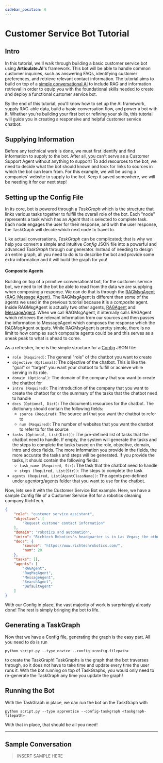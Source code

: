 ```yaml
---
sidebar_position: 6
---
```


# Customer Service Bot Tutorial

## Intro

In this tutorial, we'll walk through building a basic customer service bot using **Articulate.AI**'s framework. This bot will be able to handle common customer inquiries, such as answering FAQs, identifying customer preferences, and retrieve relevant contact information. The tutorial aims to build on top of a [simple conversational AI](./roleplay-chatbot.md) to include RAG and information retrieval in order to equip you with the foundational skills needed to create and deploy a functional customer service bot.

By the end of this tutorial, you'll know how to set up the AI framework, supply RAG-able data, build a basic conversation flow, and power a bot with it. Whether you're building your first bot or refining your skills, this tutorial will guide you in creating a responsive and helpful customer service chatbot. 

## Supplying Information

Before any technical work is done, we must first identify and find information to supply to the bot. After all, you can't serve as a Customer Support Agent without anything to support! To add resources to the bot, we need to decide what the bot should known and look for links to sources in which the bot can learn from. For this example, we will be using a companies' website to supply to the bot. Keep it saved somewhere, we will be needing it for our next step!

## Setting up the Config File

In its core, bot is powered through a *TaskGraph* which is the structure that links various tasks together to fulfill the overall role of the bot. Each "node" represents a task which has an *Agent* that is selected to complete task. Each node engages the user for their response, and  with the user response, the TaskGraph will decide which next node to travel to.

Like actual conversations, *TaskGraph* can be complicated; that is why we help you convert a simple and intuitive *Config* JSON file into a powerful and advanced *TaskGraph* through our generator. Instead of needing to design an entire graph, all you need to do is to describe the bot and provide some extra information and it will build the graph for you! 

#### Composite Agents
Building on top of a primitive conversational bot, for the customer service bot, we need to let the bot be able to read from the data we are supplying when composing a response. We can do that is through the [RAGMsgAgent (RAG-Message Agent)](../Agents/RAGAgent.md). The RAGMsgAgent is different than some of the agents we used in the previous tutorial because it is a *composite* agent. Inside RAGMsgAgent is actually two other agents, [RAGAgent](../Agents/RAGAgent.md) and [MessageAgent](../Agents/MessageAgent.md). When we call RAGMsgAgent, it internally calls RAGAgent which retrieves the relevant information from our sources and then passes the information to MessageAgent which composes the response which the RAGMsgAgent outputs. While RAGMsgAgent is pretty simple, there is no limit to how complex such composite agents could be and this serves as a sneak peak to what is ahead to come.

As a refresher, here is the simple structure for a [Config](../Config.md) JSON file:

* `role (Required)`: The general "role" of the chatbot you want to create
* `objective (Optional)`: The objective of the chatbot. This is like the "goal" or "target" you want your chatbot to fulfill or achieve while serving in its role.
* `domain (Optional)`: The domain of the company that you want to create the chatbot for
* `intro (Required)`: The introduction of the company that you want to create the chatbot for or the summary of the tasks that the chatbot need to handle
* `docs (Optional, Dict)`: The documents resources for the chatbot. The dictionary should contain the following fields:
    * `source (Required)`: The source url that you want the chatbot to refer to
    * `num (Required)`: The number of websites that you want the chatbot to refer to for the source
* `tasks (Optional, List(Dict))`: The pre-defined list of tasks that the chatbot need to handle. If empty, the system will generate the tasks and the steps to complete the tasks based on the role, objective, domain, intro and docs fields. The more information you provide in the fields, the more accurate the tasks and steps will be generated. If you provide the tasks, it should contain the following fields:
    * `task_name (Required, Str)`: The task that the chatbot need to handle
    * `steps (Required, List(Str))`: The steps to complete the task
* `agents (Required, List(AgentClassName))`: The agents pre-defined under agentorg/agents folder that you want to use for the chatbot. 

Now, lets see it with the Customer Service Bot example. Here, we have a sample Config file of a Customer Service Bot for a robotics cleaning company RichTech.

```json
{
    "role": "customer service assistant",
    "objective": [
        "Request customer contact information"
    ],
    "domain": "robotics and automation",
    "intro": "Richtech Robotics's headquarter is in Las Vegas; the other office is in Austin. Richtech Robotics provide worker robots (ADAM, ARM, ACE), delivery robots (Matradee, Matradee X, Matradee L, Richie), cleaning robots (DUST-E SX, DUST-E MX) and multipurpose robots (skylark). Their products are intended for business purposes, but not for home purpose; the ADAM robot is available for purchase and rental for multiple purposes. This robot bartender makes tea, coffee and cocktails. Richtech Robotics also operate the world's first robot milk tea shop, ClouTea, in Las Vegas (www.cloutea.com), where all milk tea beverages are prepared by the ADAM robot. The delivery time will be one month for the delivery robot, 2 weeks for standard ADAM, and two months for commercial cleaning robot. ",
    "docs": {
        "source": "https://www.richtechrobotics.com/",
        "num": 20
    },
    "tasks": [],
    "agents": [
        "RAGAgent",
        "RagMsgAgent",
        "MessageAgent",
        "SearchAgent",
        "DefaultAgent"
    ]
}
```

With our Config in place, the vast majority of work is surprisingly already done! The rest is simply bringing the bot to life.

## Generating a TaskGraph

Now that we have a Config file, generating the graph is the easy part. All you need to do is run 

`python script.py --type novice --config <config-filepath>`

 to create the TaskGraph! TaskGraphs is the graph that the bot traverses through, so it does not have to take time and update every time the user runs it. With the bot running on top of TaskGraphs, you would only need to re-generate the TaskGraph any time you update the graph!

## Running the Bot

With the TaskGraph in place, we can run the bot on the TaskGraph with 

`python script.py --type apprentice --config-taskgraph <taskgraph-filepath>`

With that in place, that should be all you need!

---

## Sample Conversation

> INSERT SAMPLE HERE